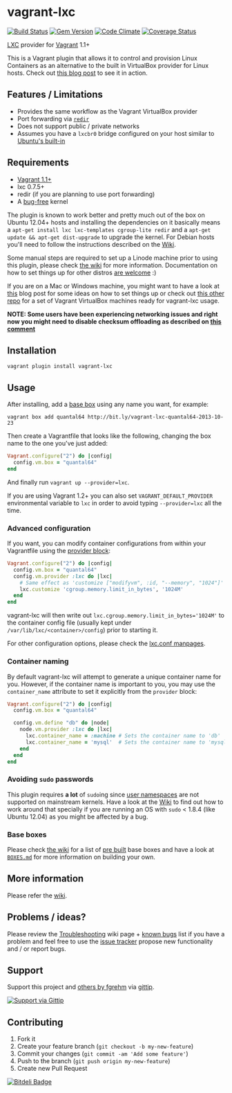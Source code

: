 # vagrant-lxc

[![Build Status](https://travis-ci.org/fgrehm/vagrant-lxc.png?branch=master)](https://travis-ci.org/fgrehm/vagrant-lxc) [![Gem Version](https://badge.fury.io/rb/vagrant-lxc.png)](http://badge.fury.io/rb/vagrant-lxc) [![Code Climate](https://codeclimate.com/github/fgrehm/vagrant-lxc.png)](https://codeclimate.com/github/fgrehm/vagrant-lxc) [![Coverage Status](https://coveralls.io/repos/fgrehm/vagrant-lxc/badge.png?branch=master)](https://coveralls.io/r/fgrehm/vagrant-lxc)

[LXC](http://lxc.sourceforge.net/) provider for [Vagrant](http://www.vagrantup.com/) 1.1+

This is a Vagrant plugin that allows it to control and provision Linux Containers
as an alternative to the built in VirtualBox provider for Linux hosts. Check out
[this blog post](http://fabiorehm.com/blog/2013/04/28/lxc-provider-for-vagrant/)
to see it in action.


## Features / Limitations

* Provides the same workflow as the Vagrant VirtualBox provider
* Port forwarding via [`redir`](http://linux.die.net/man/1/redir)
* Does not support public / private networks
* Assumes you have a `lxcbr0` bridge configured on your host similar to [Ubuntu's built-in](https://help.ubuntu.com/lts/serverguide/lxc.html#lxcbr0)


## Requirements

* [Vagrant 1.1+](http://downloads.vagrantup.com/)
* lxc 0.7.5+
* redir (if you are planning to use port forwarding)
* A [bug-free](https://github.com/fgrehm/vagrant-lxc/wiki/Troubleshooting#im-unable-to-restart-containers) kernel

The plugin is known to work better and pretty much out of the box on Ubuntu 12.04+
hosts and installing the dependencies on it basically means a `apt-get install lxc lxc-templates cgroup-lite redir`
and a `apt-get update && apt-get dist-upgrade` to upgrade the kernel. For Debian
hosts you'll need to follow the instructions described on the [Wiki](https://github.com/fgrehm/vagrant-lxc/wiki/Usage-on-debian-hosts).

Some manual steps are required to set up a Linode machine prior to using this
plugin, please check [the wiki](https://github.com/fgrehm/vagrant-lxc/wiki/Usage-on-Linode)
for more information. Documentation on how to set things up for other distros
[are welcome](https://github.com/fgrehm/vagrant-lxc/wiki) :)

If you are on a Mac or Windows machine, you might want to have a look at [this](http://the.taoofmac.com/space/HOWTO/Vagrant)
blog post for some ideas on how to set things up or check out [this other repo](https://github.com/fgrehm/vagrant-lxc-vbox-hosts)
for a set of Vagrant VirtualBox machines ready for vagrant-lxc usage.

**NOTE: Some users have been experiencing networking issues and right now you might need to
disable checksum offloading as described on [this comment](https://github.com/fgrehm/vagrant-lxc/issues/153#issuecomment-26441273)**


## Installation

```
vagrant plugin install vagrant-lxc
```


## Usage

After installing, add a [base box](#base-boxes) using any name you want, for example:

```
vagrant box add quantal64 http://bit.ly/vagrant-lxc-quantal64-2013-10-23
```

Then create a Vagrantfile that looks like the following, changing the box name
to the one you've just added:

```ruby
Vagrant.configure("2") do |config|
  config.vm.box = "quantal64"
end
```

And finally run `vagrant up --provider=lxc`.

If you are using Vagrant 1.2+ you can also set `VAGRANT_DEFAULT_PROVIDER`
environmental variable to `lxc` in order to avoid typing `--provider=lxc` all
the time.


### Advanced configuration

If you want, you can modify container configurations from within your Vagrantfile
using the [provider block](http://docs.vagrantup.com/v2/providers/configuration.html):

```ruby
Vagrant.configure("2") do |config|
  config.vm.box = "quantal64"
  config.vm.provider :lxc do |lxc|
    # Same effect as 'customize ["modifyvm", :id, "--memory", "1024"]' for VirtualBox
    lxc.customize 'cgroup.memory.limit_in_bytes', '1024M'
  end
end
```

vagrant-lxc will then write out `lxc.cgroup.memory.limit_in_bytes='1024M'` to the
container config file (usually kept under `/var/lib/lxc/<container>/config`)
prior to starting it.

For other configuration options, please check the [lxc.conf manpages](http://manpages.ubuntu.com/manpages/quantal/man5/lxc.conf.5.html).

### Container naming

By default vagrant-lxc will attempt to generate a unique container name
for you. However, if the container name is important to you, you may use the
`container_name` attribute to set it explicitly from the `provider` block:

```ruby
Vagrant.configure("2") do |config|
  config.vm.box = "quantal64"

  config.vm.define "db" do |node|
    node.vm.provider :lxc do |lxc|
      lxc.container_name = :machine # Sets the container name to 'db'
      lxc.container_name = 'mysql'  # Sets the container name to 'mysql'
    end
  end
end
```

### Avoiding `sudo` passwords

This plugin requires **a lot** of `sudo`ing since [user namespaces](https://wiki.ubuntu.com/UserNamespace)
are not supported on mainstream kernels. Have a look at the [Wiki](https://github.com/fgrehm/vagrant-lxc/wiki/Avoiding-'sudo'-passwords)
to find out how to work around that specially if you are running an OS with `sudo`
< 1.8.4 (like Ubuntu 12.04) as you might be affected by a bug.

### Base boxes

Please check [the wiki](https://github.com/fgrehm/vagrant-lxc/wiki/Base-boxes)
for a list of [pre built](https://github.com/fgrehm/vagrant-lxc/wiki/Base-boxes#available-boxes)
base boxes and have a look at [`BOXES.md`](https://github.com/fgrehm/vagrant-lxc/tree/master/BOXES.md)
for more information on building your own.


## More information

Please refer the [wiki](https://github.com/fgrehm/vagrant-lxc/wiki).


## Problems / ideas?

Please review the [Troubleshooting](https://github.com/fgrehm/vagrant-lxc/wiki/Troubleshooting)
wiki page + [known bugs](https://github.com/fgrehm/vagrant-lxc/issues?labels=bug&page=1&state=open)
list if you have a problem and feel free to use the [issue tracker](https://github.com/fgrehm/vagrant-lxc/issues)
propose new functionality and / or report bugs.


## Support

Support this project and [others by fgrehm](https://github.com/fgrehm)
via [gittip](https://www.gittip.com/fgrehm/).

[![Support via Gittip](https://rawgithub.com/twolfson/gittip-badge/0.1.0/dist/gittip.png)](https://www.gittip.com/fgrehm/)


## Contributing

1. Fork it
2. Create your feature branch (`git checkout -b my-new-feature`)
3. Commit your changes (`git commit -am 'Add some feature'`)
4. Push to the branch (`git push origin my-new-feature`)
5. Create new Pull Request

[![Bitdeli Badge](https://d2weczhvl823v0.cloudfront.net/fgrehm/vagrant-lxc/trend.png)](https://bitdeli.com/free "Bitdeli Badge")
